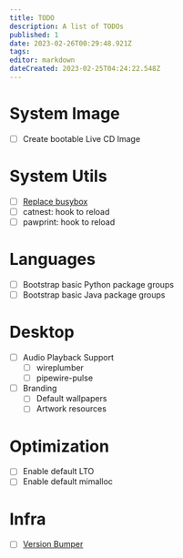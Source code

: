 ```yaml
---
title: TODO
description: A list of TODOs
published: 1
date: 2023-02-26T00:29:48.921Z
tags: 
editor: markdown
dateCreated: 2023-02-25T04:24:22.548Z
---
```


# System Image

- [ ] Create bootable Live CD Image

# System Utils

- [ ] [Replace busybox](/dev/todo/replace-busybox)
- [ ] catnest: hook to reload
- [ ] pawprint: hook to reload

# Languages

- [ ] Bootstrap basic Python package groups
- [ ] Bootstrap basic Java package groups

# Desktop

- [ ] Audio Playback Support
	- [ ] wireplumber
  - [ ] pipewire-pulse
- [ ] Branding
	- [ ] Default wallpapers
  - [ ] Artwork resources

# Optimization

- [ ] Enable default LTO
- [ ] Enable default mimalloc

# Infra

- [ ] [Version Bumper](/dev/todo/version-bumper)